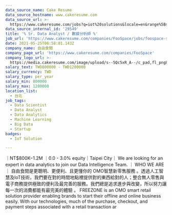 ```yaml
---
data_source_name: Cake Resume
data_source_hostname: www.cakeresume.com
data_source_url: >-
  https://www.cakeresume.com/jobs?q=iot%20solutions&locale=en&range%5Bsalary_range%5D%5Bmin%5D=1000000
data_source_internal_id: '29549'
title: '% Sr. Data Analyst / 數據分析師 %'
job_url: 'https://www.cakeresume.com/companies/FooSpace/jobs/foospace-sr-data-analyst'
date: 2021-05-25T06:58:01.143Z
company_name: 自由食間
company_page_url: 'https://www.cakeresume.com/companies/FooSpace'
company_logo_url: >-
  https://media.cakeresume.com/image/upload/s--5Qc5xR_A--/c_pad,fl_png8,h_200,w_200/v1586218203/h81mtwgsdpzjh0j53naj.png
salary_text: TWD800000 - TWD1200000
salary_currency: TWD
salary_type: per_year
salary_min: 800000
salary_max: 1200000
location_list:
  - 台北
job_tags:
  - Data Scientist
  - Data Analyst
  - Data Analytics
  - Machine Learning
  - Big Data
  - Startup
badges:
  - IoT Solution

---
```


｜NT$800K−1.2M ｜0.0 - 3.0% equity｜Taipei City｜ We are looking for an expert in data analytics to join our Data Intelligence Team. ｜ WHO WE ARE ｜ 自由食間是更聰明、更便利、且更懂你的 OMO智慧新零售服務 。透過人工智慧及IoT技術，我們要在對的時間地點裡提供對的東西給對的人；整合無人零售與電子商務提供極致的便利及最完善的服務。我們總是追求進步與改變，所以努力讓每一次的消費都能有最完美的體驗 。 FREEZONE is an OMO smart retail solution provider enabling brands to start their offline and online business easily. With our technologies, much of the purchase, checkout, and payment steps associated with a retail transaction ar